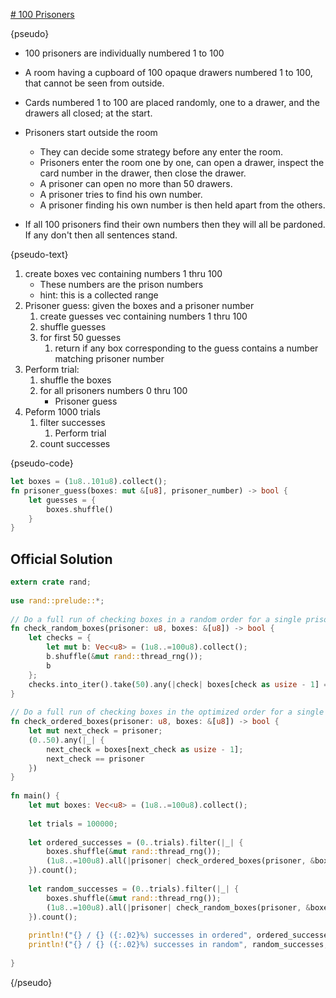 [# 100 Prisoners](http://rosettacode.org/wiki/100_prisoners#Rust)

{pseudo}

- 100 prisoners are individually numbered 1 to 100
- A room having a cupboard of 100 opaque drawers numbered 1 to 100, that cannot be seen from outside.
- Cards numbered 1 to 100 are placed randomly, one to a drawer, and the drawers all closed; at the start.
- Prisoners start outside the room

    - They can decide some strategy before any enter the room.
    - Prisoners enter the room one by one, can open a drawer, inspect the card number in the drawer, then close the drawer.
    - A prisoner can open no more than 50 drawers.
    - A prisoner tries to find his own number.
    - A prisoner finding his own number is then held apart from the others.

- If all 100 prisoners find their own numbers then they will all be pardoned. If any don't then all sentences stand. 

{pseudo-text}

1. create boxes vec containing numbers 1 thru 100
    - These numbers are the prison numbers
    - hint: this is a collected range
1. Prisoner guess: given the boxes and a prisoner number
    1. create guesses vec containing numbers 1 thru 100
    2. shuffle guesses
    3. for first 50 guesses
        1. return if any box corresponding to the guess contains a number matching prisoner number
1. Perform trial:
    1. shuffle the boxes
    1. for all prisoners numbers 0 thru 100
        - Prisoner guess
3. Peform 1000 trials
    1. filter successes
       1. Perform trial
    2. count successes

{pseudo-code}

```rust
let boxes = (1u8..101u8).collect();
fn prisoner_guess(boxes: mut &[u8], prisoner_number) -> bool {
    let guesses = {
        boxes.shuffle()
    }
}
```

## Official Solution
```rust
extern crate rand;
 
use rand::prelude::*;
 
// Do a full run of checking boxes in a random order for a single prisoner
fn check_random_boxes(prisoner: u8, boxes: &[u8]) -> bool {
    let checks = {
        let mut b: Vec<u8> = (1u8..=100u8).collect();
        b.shuffle(&mut rand::thread_rng());
        b
    };
    checks.into_iter().take(50).any(|check| boxes[check as usize - 1] == prisoner)
}
 
// Do a full run of checking boxes in the optimized order for a single prisoner
fn check_ordered_boxes(prisoner: u8, boxes: &[u8]) -> bool {
    let mut next_check = prisoner;
    (0..50).any(|_| {
        next_check = boxes[next_check as usize - 1];
        next_check == prisoner
    })
}
 
fn main() {
    let mut boxes: Vec<u8> = (1u8..=100u8).collect();
 
    let trials = 100000;
 
    let ordered_successes = (0..trials).filter(|_| {
        boxes.shuffle(&mut rand::thread_rng());
        (1u8..=100u8).all(|prisoner| check_ordered_boxes(prisoner, &boxes))
    }).count();
 
    let random_successes = (0..trials).filter(|_| {
        boxes.shuffle(&mut rand::thread_rng());
        (1u8..=100u8).all(|prisoner| check_random_boxes(prisoner, &boxes))
    }).count();
 
    println!("{} / {} ({:.02}%) successes in ordered", ordered_successes, trials, ordered_successes as f64 * 100.0 / trials as f64);
    println!("{} / {} ({:.02}%) successes in random", random_successes, trials, random_successes as f64 * 100.0 / trials as f64);
 
}
```
{/pseudo}


